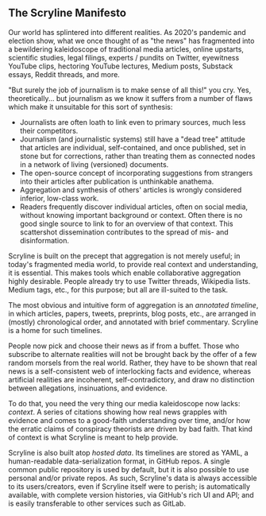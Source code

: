 
The Scryline Manifesto
----------------------

Our world has splintered into different realities. As 2020's pandemic and
election show, what we once thought of as "the news" has fragmented into a
bewildering kaleidoscope of traditional media articles, online upstarts,
scientific studies, legal filings, experts / pundits on Twitter, eyewitness
YouTube clips, hectoring YouTube lectures, Medium posts, Substack essays,
Reddit threads, and more.

"But surely the job of journalism is to make sense of all this!" you cry.
Yes, theoretically... but journalism as we know it suffers from a number
of flaws which make it unsuitable for this sort of synthesis:
* Journalists are often loath to link even to primary sources, much less
their competitors.
* Journalism (and journalistic systems) still have a "dead tree" attitude
that articles are individual, self-contained, and once published, set in stone
but for corrections, rather than treating them as connected nodes in a network
of living (versioned) documents.
* The open-source concept of incorporating suggestions from strangers into
their articles after publication is unthinkable anathema.
* Aggregation and synthesis of others' articles is wrongly considered
inferior, low-class work.
* Readers frequently discover individual articles, often on social media,
without knowing important background or context. Often there is no good single
source to link to for an overview of that context. This scattershot
dissemination contributes to the spread of mis- and disinformation.

Scryline is built on the precept that aggregation is not merely useful; in
today's fragmented media world, to provide real context and understanding, it
is essential. This makes tools which enable collaborative aggregation highly
desirable. People already try to use Twitter threads, Wikipedia lists. Medium
tags, etc., for this purpose; but all are ill-suited to the task.

The most obvious and intuitive form of aggregation is an _annotated timeline_,
in which articles, papers, tweets, preprints, blog posts, etc., are arranged
in (mostly) chronological order, and annotated with brief commentary. Scryline
is a home for such timelines.

People now pick and choose their news as if from a buffet. Those who subscribe
to alternate realities will not be brought back by the offer of a few random
morsels from the real world. Rather, they have to be shown that real news is a
self-consistent web of interlocking facts and evidence, whereas artificial
realities are incoherent, self-contradictory, and draw no distinction between
allegations, insinuations, and evidence.

To do that, you need the very thing our media kaleidoscope now lacks:
_context_. A series of citations showing how real news grapples with
evidence and comes to a good-faith understanding over time, and/or how the erratic
claims of conspiracy theorists are driven by bad faith. That kind of context is
what Scryline is meant to help provide.

Scryline is also built atop _hosted data_. Its timelines are stored as YAML, a
human-readable data-serialization format, in GitHub repos. A single common
public repository is used by default, but it is also possible to use personal
and/or private repos. As such, Scryline's data is always accessible to its
users/creators, even if Scryline itself were to perish; is automatically
available, with complete version histories, via GitHub's rich UI and API; and
is easily transferable to other services such as GitLab.
